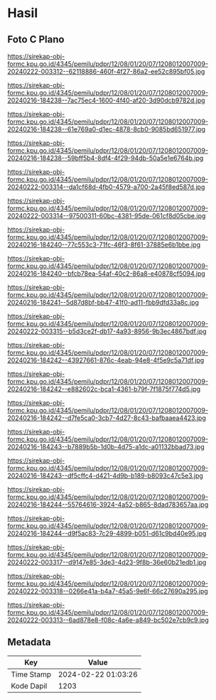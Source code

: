 # Hasil

## Foto C Plano

https://sirekap-obj-formc.kpu.go.id/4345/pemilu/pdpr/12/08/01/20/07/1208012007009-20240222-003312--62118886-460f-4f27-86a2-ee52c895bf05.jpg

https://sirekap-obj-formc.kpu.go.id/4345/pemilu/pdpr/12/08/01/20/07/1208012007009-20240216-184238--7ac75ec4-1600-4f40-af20-3d90dcb9782d.jpg

https://sirekap-obj-formc.kpu.go.id/4345/pemilu/pdpr/12/08/01/20/07/1208012007009-20240216-184238--61e769a0-d1ec-4878-8cb0-9085bd651977.jpg

https://sirekap-obj-formc.kpu.go.id/4345/pemilu/pdpr/12/08/01/20/07/1208012007009-20240216-184238--59bff5b4-8df4-4f29-94db-50a5e1e6764b.jpg

https://sirekap-obj-formc.kpu.go.id/4345/pemilu/pdpr/12/08/01/20/07/1208012007009-20240222-003314--da1cf68d-4fb0-4579-a700-2a45f8ed587d.jpg

https://sirekap-obj-formc.kpu.go.id/4345/pemilu/pdpr/12/08/01/20/07/1208012007009-20240222-003314--97500311-60bc-4381-95de-061cf8d05cbe.jpg

https://sirekap-obj-formc.kpu.go.id/4345/pemilu/pdpr/12/08/01/20/07/1208012007009-20240216-184240--77c553c3-71fc-46f3-8f61-37885e6b1bbe.jpg

https://sirekap-obj-formc.kpu.go.id/4345/pemilu/pdpr/12/08/01/20/07/1208012007009-20240216-184240--bfcb78ea-54af-40c2-86a8-e40878cf5094.jpg

https://sirekap-obj-formc.kpu.go.id/4345/pemilu/pdpr/12/08/01/20/07/1208012007009-20240216-184241--5d87d8bf-bb47-41f0-ad11-fbb9dfd33a8c.jpg

https://sirekap-obj-formc.kpu.go.id/4345/pemilu/pdpr/12/08/01/20/07/1208012007009-20240222-003315--b5d3ce2f-db17-4a93-8956-9b3ec4867bdf.jpg

https://sirekap-obj-formc.kpu.go.id/4345/pemilu/pdpr/12/08/01/20/07/1208012007009-20240216-184242--43927661-876c-4eab-94e8-4f5e9c5a71df.jpg

https://sirekap-obj-formc.kpu.go.id/4345/pemilu/pdpr/12/08/01/20/07/1208012007009-20240216-184242--e882602c-bca1-4361-b79f-7f1875f774d5.jpg

https://sirekap-obj-formc.kpu.go.id/4345/pemilu/pdpr/12/08/01/20/07/1208012007009-20240216-184242--d7fe5ca0-3cb7-4d27-8c43-bafbaaea4423.jpg

https://sirekap-obj-formc.kpu.go.id/4345/pemilu/pdpr/12/08/01/20/07/1208012007009-20240216-184243--b7889b5b-1d0b-4d75-a1dc-a01132bbad73.jpg

https://sirekap-obj-formc.kpu.go.id/4345/pemilu/pdpr/12/08/01/20/07/1208012007009-20240216-184243--df5cffc4-d421-4d9b-b189-b8093c47c5e3.jpg

https://sirekap-obj-formc.kpu.go.id/4345/pemilu/pdpr/12/08/01/20/07/1208012007009-20240216-184244--55764616-3924-4a52-b865-8dad783657aa.jpg

https://sirekap-obj-formc.kpu.go.id/4345/pemilu/pdpr/12/08/01/20/07/1208012007009-20240216-184244--d9f5ac83-7c29-4899-b051-d61c9bd40e95.jpg

https://sirekap-obj-formc.kpu.go.id/4345/pemilu/pdpr/12/08/01/20/07/1208012007009-20240222-003317--d9147e85-3de3-4d23-9f8b-36e60b21edb1.jpg

https://sirekap-obj-formc.kpu.go.id/4345/pemilu/pdpr/12/08/01/20/07/1208012007009-20240222-003318--0266e41a-b4a7-45a5-9e6f-66c27690a295.jpg

https://sirekap-obj-formc.kpu.go.id/4345/pemilu/pdpr/12/08/01/20/07/1208012007009-20240222-003313--6ad878e8-f08c-4a6e-a849-bc502e7cb9c9.jpg


## Metadata

| Key        | Value               |
| ---------- | ------------------- |
| Time Stamp | 2024-02-22 01:03:26 |
| Kode Dapil | 1203                |



